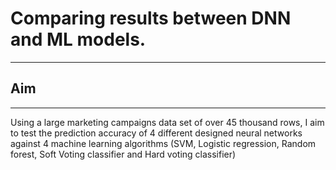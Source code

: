 # Comparing results between DNN and ML models.
---
## Aim
---
Using a large marketing campaigns data set of over 45 thousand rows, I aim to test the prediction accuracy of 4 different designed neural networks against 4 machine learning algorithms (SVM, Logistic regression, Random forest, Soft Voting classifier and Hard voting classifier)
